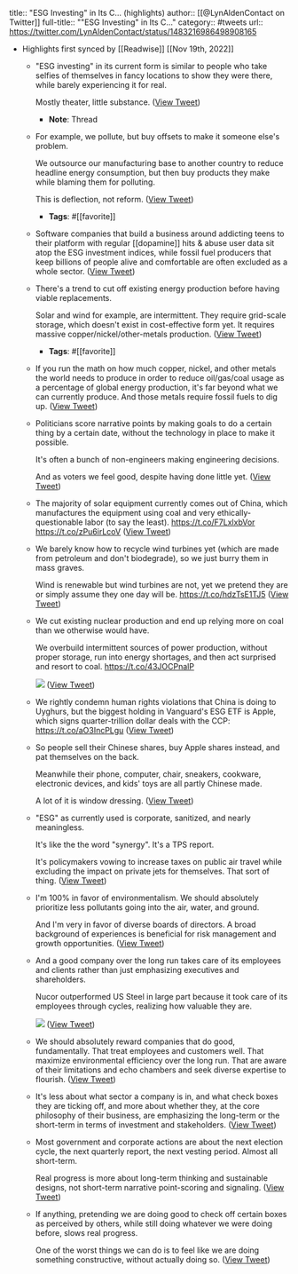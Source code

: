 title:: "ESG Investing" in Its C... (highlights)
author:: [[@LynAldenContact on Twitter]]
full-title:: ""ESG Investing" in Its C..."
category:: #tweets
url:: https://twitter.com/LynAldenContact/status/1483216986498908165

- Highlights first synced by [[Readwise]] [[Nov 19th, 2022]]
	- "ESG investing" in its current form is similar to people who take selfies of themselves in fancy locations to show they were there, while barely experiencing it for real.
	  
	  Mostly theater, little substance. ([View Tweet](https://twitter.com/LynAldenContact/status/1483216986498908165))
		- **Note**: Thread
	- For example, we pollute, but buy offsets to make it someone else's problem. 
	  
	  We outsource our manufacturing base to another country to reduce headline energy consumption, but then buy products they make while blaming them for polluting.
	  
	  This is deflection, not reform. ([View Tweet](https://twitter.com/LynAldenContact/status/1483216987631329282))
		- **Tags**: #[[favorite]]
	- Software companies that build a business around addicting teens to their platform with regular [[dopamine]] hits & abuse user data sit atop the ESG investment indices, while fossil fuel producers that keep billions of people alive and comfortable are often excluded as a whole sector. ([View Tweet](https://twitter.com/LynAldenContact/status/1483216988751245312))
	- There's a trend to cut off existing energy production before having viable replacements. 
	  
	  Solar and wind for example, are intermittent. They require grid-scale storage, which doesn't exist in cost-effective form yet. It requires massive copper/nickel/other-metals production. ([View Tweet](https://twitter.com/LynAldenContact/status/1483216989887905793))
		- **Tags**: #[[favorite]]
	- If you run the math on how much copper, nickel, and other metals the world needs to produce in order to reduce oil/gas/coal usage as a percentage of global energy production, it's far beyond what we can currently produce. And those metals require fossil fuels to dig up. ([View Tweet](https://twitter.com/LynAldenContact/status/1483216991028715526))
	- Politicians score narrative points by making goals to do a certain thing by a certain date, without the technology in place to make it possible. 
	  
	  It's often a bunch of non-engineers making engineering decisions.
	  
	  And as voters we feel good, despite having done little yet. ([View Tweet](https://twitter.com/LynAldenContact/status/1483216992362504196))
	- The majority of solar equipment currently comes out of China, which manufactures the equipment using coal and very ethically-questionable labor (to say the least). 
	  https://t.co/F7LxlxbVor
	  https://t.co/zPu6irLcoV ([View Tweet](https://twitter.com/LynAldenContact/status/1483216993625022469))
	- We barely know how to recycle wind turbines yet (which are made from petroleum and don't biodegrade), so we just burry them in mass graves. 
	  
	  Wind is renewable but wind turbines are not, yet we pretend they are or simply assume they one day will be. 
	  https://t.co/hdzTsE1TJ5 ([View Tweet](https://twitter.com/LynAldenContact/status/1483216994908442624))
	- We cut existing nuclear production and end up relying more on coal than we otherwise would have. 
	  
	  We overbuild intermittent sources of power production, without proper storage, run into energy shortages, and then act surprised and resort to coal.
	  https://t.co/43JOCPnalP 
	  
	  ![](https://pbs.twimg.com/media/FJVXd-ZXoAIODuW.png) ([View Tweet](https://twitter.com/LynAldenContact/status/1483216998423310339))
	- We rightly condemn human rights violations that China is doing to Uyghurs, but the biggest holding in Vanguard's ESG ETF is Apple, which signs quarter-trillion dollar deals with the CCP:
	  https://t.co/aO3IncPLgu ([View Tweet](https://twitter.com/LynAldenContact/status/1483216999962615811))
	- So people sell their Chinese shares, buy Apple shares instead, and pat themselves on the back. 
	  
	  Meanwhile their phone, computer, chair, sneakers, cookware, electronic devices, and kids' toys are all partly Chinese made.
	  
	  A lot of it is window dressing. ([View Tweet](https://twitter.com/LynAldenContact/status/1483217001606696962))
	- "ESG" as currently used is corporate, sanitized, and nearly meaningless. 
	  
	  It's like the the word "synergy". It's a TPS report.
	  
	  It's policymakers vowing to increase taxes on public air travel while excluding the impact on private jets for themselves. That sort of thing. ([View Tweet](https://twitter.com/LynAldenContact/status/1483217002688823297))
	- I'm 100% in favor of environmentalism. We should absolutely prioritize less pollutants going into the air, water, and ground.
	  
	  And I'm very in favor of diverse boards of directors. A broad background of experiences is beneficial for risk management and growth opportunities. ([View Tweet](https://twitter.com/LynAldenContact/status/1483217003867426817))
	- And a good company over the long run takes care of its employees and clients rather than just emphasizing executives and shareholders. 
	  
	  Nucor outperformed US Steel in large part because it took care of its employees through cycles, realizing how valuable they are. 
	  
	  ![](https://pbs.twimg.com/media/FJVTtrFXsAMFWZ7.png) ([View Tweet](https://twitter.com/LynAldenContact/status/1483217006648307722))
	- We should absolutely reward companies that do good, fundamentally. That treat employees and customers well. That maximize environmental efficiency over the long run. That are aware of their limitations and echo chambers and seek diverse expertise to flourish. ([View Tweet](https://twitter.com/LynAldenContact/status/1483217008091144193))
	- It's less about what sector a company is in, and what check boxes they are ticking off, and more about whether they, at the core philosophy of their business, are emphasizing the long-term or the short-term in terms of investment and stakeholders. ([View Tweet](https://twitter.com/LynAldenContact/status/1483217009307435009))
	- Most government and corporate actions are about the next election cycle, the next quarterly report, the next vesting period. Almost all short-term.
	  
	  Real progress is more about long-term thinking and sustainable designs, not short-term narrative point-scoring and signaling. ([View Tweet](https://twitter.com/LynAldenContact/status/1483217010477645829))
	- If anything, pretending we are doing good to check off certain boxes as perceived by others, while still doing whatever we were doing before, slows real progress. 
	  
	  One of the worst things we can do is to feel like we are doing something constructive, without actually doing so. ([View Tweet](https://twitter.com/LynAldenContact/status/1483217011937271811))